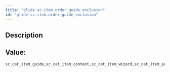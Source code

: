 ```yaml
---
title: "glide.sc.item.order_guide_exclusion"
id: "glide.sc.item.order_guide_exclusion"
---
```

## Description



## Value: 
```
sc_cat_item_guide,sc_cat_item_content,sc_cat_item_wizard,sc_cat_item_producer_service
```